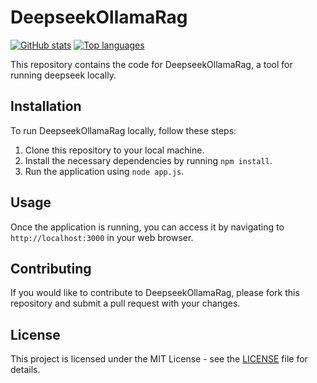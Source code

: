 # DeepseekOllamaRag

[![GitHub stats](https://img.shields.io/badge/GitHub-Stats-blue)](https://github.com/username)
[![Top languages](https://img.shields.io/badge/Top-Languages-brightgreen)](https://github.com/username)

This repository contains the code for DeepseekOllamaRag, a tool for running deepseek locally.

## Installation
To run DeepseekOllamaRag locally, follow these steps:
1. Clone this repository to your local machine.
2. Install the necessary dependencies by running `npm install`.
3. Run the application using `node app.js`.

## Usage
Once the application is running, you can access it by navigating to `http://localhost:3000` in your web browser.

## Contributing
If you would like to contribute to DeepseekOllamaRag, please fork this repository and submit a pull request with your changes.

## License
This project is licensed under the MIT License - see the [LICENSE](LICENSE) file for details.